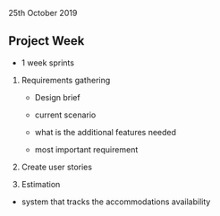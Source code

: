 25th October 2019

## Project Week

- 1 week sprints



1. Requirements gathering 

   - Design brief

   - current scenario

   - what is the additional features needed

   - most important requirement

     

2. Create user stories 

3. Estimation



- system that tracks the accommodations availability

